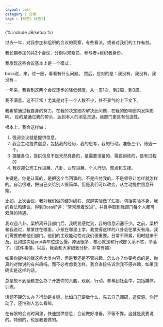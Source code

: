 ```yaml
---
layout: post
category : 分类
tags : [标签1 标签2]
---
```

{% include JB/setup %}

过去一年，对我参加和组织的会议的观察，有些看法，或者对我们的工作有益。

我长期参加的共2个会议，分别以观察员、参与者+组织者身份。

我发现这些会议基本上是一个模式：

boss说，来，过一圈，看看有什么问题。
然后，应对的是：我没有，我没有，我没有...

一年来，我看到这两个会议逐步的降低频度，从一周1次，到2周，到3周。

我不满意。这不正常！尤其是对于一个人数不少，并不景气的上下文下。

我希望通过我自身的努力，在我的决定圈内解决此问题，在我的影响圈内发挥影响。
目的是通过我的带头，达到本人的消息灵通，我部门更具有创造性。

根本上，我会这样做：

1. 强调会议就是提供信息。
2. 我会主动提供信息，包括我的经历，我的思考，我的行动。准备三个，筛选一个。
3. 提醒各位，提供信息不是天然具备的，是需要准备的、需要训练的，是有过程的
4. 我欢迎公司工作进展、八卦、业界进展、个人行动、观点和支撑。

关键是，你是认真的，是把这个当回事的。不是应付我的。不是领导让怎样就怎样的。自治很难，把自己交给别人很简单。但是我们可以改变，从主动提供信息开始。

比如，上次会议，我对我们做的结对编程、双屏实验做了汇报，包括实验本身，我的看法和建议。得到Boss好评：“常常想着改进”。并且争取到我部门每个人都可双屏的待遇。

我欢迎八卦。梁桥离开我部门后，我明显感觉到，我的信息闭塞不少。之前，梁桥和我说过，某某住在哪里，小孩在哪里上学，我觉得这样的八卦会在某天有用。我们需要依赖他们部门。他们的主观能动性对我们很重要。日常不积累，用时就来不及。比如这次给yqd弄车位这么慢，原因很多，核心就是和行政部关系不铁，冷落了。（这件事情，以后，我会和大家细致分析，非常有趣）

如果你提供的就这些大类内容，但是我还是不管兴趣，怎么办？你要考虑的是，你真的对你说的有兴趣吗。而不必考虑我怎样，我会直接告诉你我不感兴趣，如果我确实是这样的话。

总是想不到话题怎么办？开放你的头脑，观察，行动，参与到社会中，包括媒体。训练。

话题不硬怎么办？行动是关键。比如自己要做什么，先去自己调研，造资源。你行动了，还怕别人怎么看嘛。

在有限的会议时间里，快速提供信息，会前做好准备，不等不靠。这就是我要说的。特别的，也是我要做的。